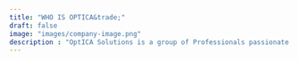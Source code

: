 ```yaml
---
title: "WHO IS OPTICA&trade;"
draft: false
image: "images/company-image.png"
description : "OptICA Solutions is a group of Professionals passionate about protecting our Nation’s IT assets."
---
```




    
